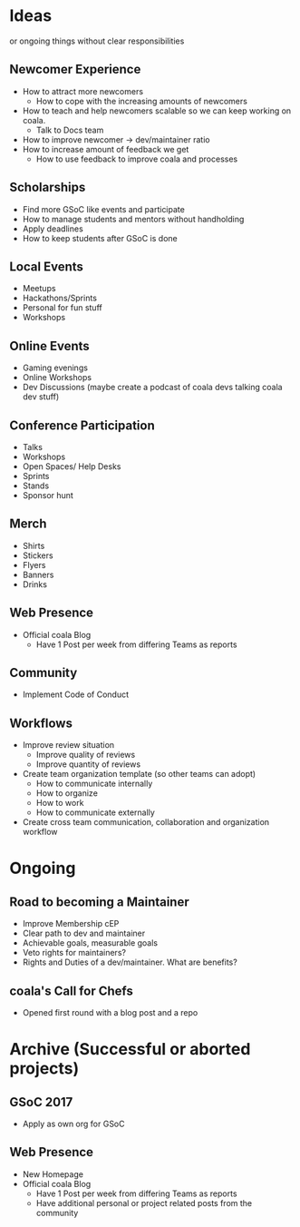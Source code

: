 Ideas
=====

or ongoing things without clear responsibilities


Newcomer Experience
-------------------

- How to attract more newcomers
	- How to cope with the increasing amounts of newcomers
- How to teach and help newcomers scalable so we can keep working on coala.
	- Talk to Docs team
- How to improve newcomer -> dev/maintainer ratio
- How to increase amount of feedback we get
	- How to use feedback to improve coala and processes


Scholarships
------------

- Find more GSoC like events and participate
- How to manage students and mentors without handholding
- Apply deadlines
- How to keep students after GSoC is done


Local Events
------------

- Meetups
- Hackathons/Sprints
- Personal for fun stuff
- Workshops


Online Events
-------------

- Gaming evenings
- Online Workshops
- Dev Discussions (maybe create a podcast of coala devs talking coala dev stuff)


Conference Participation
------------------------

- Talks
- Workshops
- Open Spaces/ Help Desks
- Sprints
- Stands
- Sponsor hunt


Merch
-----

- Shirts
- Stickers
- Flyers
- Banners
- Drinks


Web Presence
------------

- Official coala Blog
	- Have 1 Post per week from differing Teams as reports


Community
---------

- Implement Code of Conduct


Workflows
---------

- Improve review situation
	- Improve quality of reviews
	- Improve quantity of reviews
- Create team organization template (so other teams can adopt)
	- How to communicate internally
	- How to organize
	- How to work
	- How to communicate externally
- Create cross team communication, collaboration and organization workflow


Ongoing
=======

Road to becoming a Maintainer
-----------------------------

- Improve Membership cEP
- Clear path to dev and maintainer
- Achievable goals, measurable goals
- Veto rights for maintainers?
- Rights and Duties of a dev/maintainer. What are benefits?

coala's Call for Chefs
----------------------

 - Opened first round with a blog post and a repo


Archive (Successful or aborted projects)
========================================

GSoC 2017
---------

- Apply as own org for GSoC

Web Presence
------------

- New Homepage
- Official coala Blog
	- Have 1 Post per week from differing Teams as reports
	- Have additional personal or project related posts from the community
